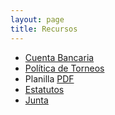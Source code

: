 ```yaml
---
layout: page
title: Recursos
---
```


- [Cuenta Bancaria](/cuenta-bancaria.html)
- [Política de Torneos](/politica-torneos.html)
- Planilla [PDF](scoresheet.pdf)
- [Estatutos](/estatutos.html)
- [Junta](/junta.html)
